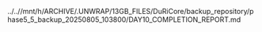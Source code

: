 ../..//mnt/h/ARCHIVE/.UNWRAP/13GB_FILES/DuRiCore/backup_repository/phase5_5_backup_20250805_103800/DAY10_COMPLETION_REPORT.md
